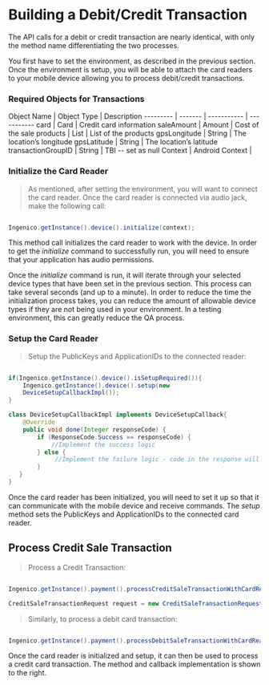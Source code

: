 # Building a Debit/Credit Transaction
  
The API calls for a debit or credit transaction are nearly identical, with only the method name differentiating the two processes.

You first have to set the environment, as described in the previous section. Once the environment is setup, you will be able to attach the card readers to your mobile device allowing you to process debit/credit transactions.


### Required Objects for Transactions

Object Name | Object Type | Description
--------- | ------- | ----------- | -----------
card | Card |  Credit card information
saleAmount | Amount | Cost of the sale
products | List<Product> | List of the products
gpsLongitude | String | The location’s longitude
gpsLatitude | String | The location’s latitude
transactionGroupID | String | TBI -- set as null
Context | Android Context | 

### Initialize the Card Reader
>As mentioned, after setting the environment, you will want to connect the card reader. Once the card reader is connected via audio jack, make the following call:
 
 ```java

Ingenico.getInstance().device().initialize(context);

   ```

This method call initializes the card reader to work with the device. In order to get the *initialize* command to successfully run, you will need to ensure that your application has audio permissions.

Once the *initialize* command is run, it will iterate through your selected device types that have been set in the previous section. This process can take several seconds (and up to a minute). In order to reduce the time the initialization process takes, you can reduce the amount of allowable device types if they are not being used in your environment. In a testing environment, this can greatly reduce the QA process.


### Setup the Card Reader

>Setup the PublicKeys and ApplicationIDs to the connected reader:

 ```java

if(Ingenico.getInstance().device().isSetupRequired()){ 
     Ingenico.getInstance().device().setup(new 
	 DeviceSetupCallbackImpl());
}

class DeviceSetupCallbackImpl implements DeviceSetupCallback{
     @Override
     public void done(Integer responseCode) {
         if (ResponseCode.Success == responseCode) {
             //Implement the success logic
         } else {
              //Implement the failure logic - code in the response will indicates the reason*/
         }
    }
}

   ```

Once the card reader has been initialized, you will need to set it up so that it can communicate with the mobile device and receive commands. The *setup* method sets the PublicKeys and ApplicationIDs to the connected card reader. 

  
## Process Credit Sale Transaction
>Process a Credit Transaction: 
 
 ```java

Ingenico.getInstance().payment().processCreditSaleTransactionWithCardReader (request, new TransactionCallbackImpl());

CreditSaleTransactionRequest request = new CreditSaleTransactionRequest( amount, products, gpsLongitude, gpsLatitude, transactionGroupID);

   ```

>Similarly, to process a debit card transaction:

 ```java

Ingenico.getInstance().payment().processDebitSaleTransactionWithCardReader (request, new TransactionCallbackImpl());

   ```
Once the card reader is initialized and setup, it can then be used to process a credit card transaction. The method and callback implementation is shown to the right. 





